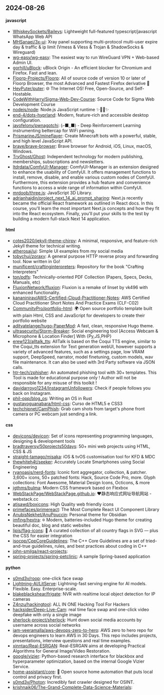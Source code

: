 ## 2024-08-26

#### javascript
* [WhiskeySockets/Baileys](https://github.com/WhiskeySockets/Baileys): Lightweight full-featured typescript/javascript WhatsApp Web API
* [MHSanaei/3x-ui](https://github.com/MHSanaei/3x-ui): Xray panel supporting multi-protocol multi-user expire day & traffic & ip limit (Vmess & Vless & Trojan & ShadowSocks & Wireguard)
* [wg-easy/wg-easy](https://github.com/wg-easy/wg-easy): The easiest way to run WireGuard VPN + Web-based Admin UI.
* [gorhill/uBlock](https://github.com/gorhill/uBlock): uBlock Origin - An efficient blocker for Chromium and Firefox. Fast and lean.
* [Floorp-Projects/Floorp](https://github.com/Floorp-Projects/Floorp): All of source code of version 10 or later of Floorp Browser, the most Advanced and Fastest Firefox derivative 🦊
* [HeyPuter/puter](https://github.com/HeyPuter/puter): 🌐 The Internet OS! Free, Open-Source, and Self-Hostable.
* [CodeWithHarry/Sigma-Web-Dev-Course](https://github.com/CodeWithHarry/Sigma-Web-Dev-Course): Source Code for Sigma Web Development Course
* [nodejs/node](https://github.com/nodejs/node): Node.js JavaScript runtime ✨🐢🚀✨
* [end-4/dots-hyprland](https://github.com/end-4/dots-hyprland): Modern, feature-rich and accessible desktop configuration.
* [jayofelony/pwnagotchi](https://github.com/jayofelony/pwnagotchi): (⌐■_■) - Deep Reinforcement Learning instrumenting bettercap for WiFi pwning.
* [PrismarineJS/mineflayer](https://github.com/PrismarineJS/mineflayer): Create Minecraft bots with a powerful, stable, and high level JavaScript API.
* [brave/brave-browser](https://github.com/brave/brave-browser): Brave browser for Android, iOS, Linux, macOS, Windows.
* [TryGhost/Ghost](https://github.com/TryGhost/Ghost): Independent technology for modern publishing, memberships, subscriptions and newsletters.
* [ltdrdata/ComfyUI-Manager](https://github.com/ltdrdata/ComfyUI-Manager): ComfyUI-Manager is an extension designed to enhance the usability of ComfyUI. It offers management functions to install, remove, disable, and enable various custom nodes of ComfyUI. Furthermore, this extension provides a hub feature and convenience functions to access a wide range of information within ComfyUI.
* [mrdoob/three.js](https://github.com/mrdoob/three.js): JavaScript 3D Library.
* [adrianhajdin/project_next_14_ai_prompt_sharing](https://github.com/adrianhajdin/project_next_14_ai_prompt_sharing): Next.js recently became the official React framework as outlined in React docs. In this course, you'll learn the most important Next.js concepts and how they fit into the React ecosystem. Finally, you'll put your skills to the test by building a modern full-stack Next 14 application.

#### html
* [cotes2020/jekyll-theme-chirpy](https://github.com/cotes2020/jekyll-theme-chirpy): A minimal, responsive, and feature-rich Jekyll theme for technical writing.
* [atherosai/ui](https://github.com/atherosai/ui): Simple UI examples from my social media
* [tobychui/zoraxy](https://github.com/tobychui/zoraxy): A general purpose HTTP reverse proxy and forwarding tool. Now written in Go!
* [munificent/craftinginterpreters](https://github.com/munificent/craftinginterpreters): Repository for the book "Crafting Interpreters"
* [tpn/pdfs](https://github.com/tpn/pdfs): Technically-oriented PDF Collection (Papers, Specs, Decks, Manuals, etc)
* [FluxionNetwork/fluxion](https://github.com/FluxionNetwork/fluxion): Fluxion is a remake of linset by vk496 with enhanced functionality.
* [kananinirav/AWS-Certified-Cloud-Practitioner-Notes](https://github.com/kananinirav/AWS-Certified-Cloud-Practitioner-Notes): AWS Certified Cloud Practitioner Short Notes And Practice Exams (CLF-C02)
* [CommunityPro/portfolio-html](https://github.com/CommunityPro/portfolio-html): 🌍 Open source portfolio template built with plain Html, CSS and JavaScript for developers to create their portfolio website
* [adityatelange/hugo-PaperMod](https://github.com/adityatelange/hugo-PaperMod): A fast, clean, responsive Hugo theme.
* [ultrasecurity/Storm-Breaker](https://github.com/ultrasecurity/Storm-Breaker): Social engineering tool [Access Webcam & Microphone & Location Finder] With {Py,JS,PHP}
* [erew123/alltalk_tts](https://github.com/erew123/alltalk_tts): AllTalk is based on the Coqui TTS engine, similar to the Coqui_tts extension for Text generation webUI, however supports a variety of advanced features, such as a settings page, low VRAM support, DeepSpeed, narrator, model finetuning, custom models, wav file maintenance. It can also be used with 3rd Party software via JSON calls.
* [htr-tech/zphisher](https://github.com/htr-tech/zphisher): An automated phishing tool with 30+ templates. This Tool is made for educational purpose only ! Author will not be responsible for any misuse of this toolkit !
* [davidarroyo1234/InstagramUnfollowers](https://github.com/davidarroyo1234/InstagramUnfollowers): Check if people follows you back on Instagram.
* [phil-opp/blog_os](https://github.com/phil-opp/blog_os): Writing an OS in Rust
* [gustavoguanabara/html-css](https://github.com/gustavoguanabara/html-css): Curso de HTML5 e CSS3
* [techchipnet/CamPhish](https://github.com/techchipnet/CamPhish): Grab cam shots from target's phone front camera or PC webcam just sending a link.

#### css
* [devicons/devicon](https://github.com/devicons/devicon): Set of icons representing programming languages, designing & development tools
* [bradtraversy/50projects50days](https://github.com/bradtraversy/50projects50days): 50+ mini web projects using HTML, CSS & JS
* [straight-tamago/misaka](https://github.com/straight-tamago/misaka): iOS & tvOS customisation tool for KFD & MDC
* [thewhiteh4t/seeker](https://github.com/thewhiteh4t/seeker): Accurately Locate Smartphones using Social Engineering
* [ryanoasis/nerd-fonts](https://github.com/ryanoasis/nerd-fonts): Iconic font aggregator, collection, & patcher. 3,600+ icons, 50+ patched fonts: Hack, Source Code Pro, more. Glyph collections: Font Awesome, Material Design Icons, Octicons, & more
* [jgthms/bulma](https://github.com/jgthms/bulma): Modern CSS framework based on Flexbox
* [WebStackPage/WebStackPage.github.io](https://github.com/WebStackPage/WebStackPage.github.io): ❤️静态响应式网址导航网站 - webstack.cc
* [atisawd/boxicons](https://github.com/atisawd/boxicons): High Quality web friendly icons
* [primefaces/primereact](https://github.com/primefaces/primereact): The Most Complete React UI Component Library
* [AnubisNekhet/AnuPpuccin](https://github.com/AnubisNekhet/AnuPpuccin): Personal theme for Obsidian
* [imfing/hextra](https://github.com/imfing/hextra): 🔯 Modern, batteries-included Hugo theme for creating beautiful doc, blog and static websites
* [lipis/flag-icons](https://github.com/lipis/flag-icons): 🎏 A curated collection of all country flags in SVG — plus the CSS for easier integration
* [isocpp/CppCoreGuidelines](https://github.com/isocpp/CppCoreGuidelines): The C++ Core Guidelines are a set of tried-and-true guidelines, rules, and best practices about coding in C++
* [john-smilga/react-projects](https://github.com/john-smilga/react-projects): 
* [spring-projects/spring-petclinic](https://github.com/spring-projects/spring-petclinic): A sample Spring-based application

#### python
* [s0md3v/roop](https://github.com/s0md3v/roop): one-click face swap
* [Lightning-AI/LitServe](https://github.com/Lightning-AI/LitServe): Lightning-fast serving engine for AI models. Flexible. Easy. Enterprise-scale.
* [blakeblackshear/frigate](https://github.com/blakeblackshear/frigate): NVR with realtime local object detection for IP cameras
* [Z4nzu/hackingtool](https://github.com/Z4nzu/hackingtool): ALL IN ONE Hacking Tool For Hackers
* [hacksider/Deep-Live-Cam](https://github.com/hacksider/Deep-Live-Cam): real time face swap and one-click video deepfake with only a single image
* [sherlock-project/sherlock](https://github.com/sherlock-project/sherlock): Hunt down social media accounts by username across social networks
* [iam-veeramalla/aws-devops-zero-to-hero](https://github.com/iam-veeramalla/aws-devops-zero-to-hero): AWS zero to hero repo for devops engineers to learn AWS in 30 Days. This repo includes projects, presentations, interview questions and real time examples.
* [xinntao/Real-ESRGAN](https://github.com/xinntao/Real-ESRGAN): Real-ESRGAN aims at developing Practical Algorithms for General Image/Video Restoration.
* [google/vizier](https://github.com/google/vizier): Python-based research interface for blackbox and hyperparameter optimization, based on the internal Google Vizier Service.
* [home-assistant/core](https://github.com/home-assistant/core): 🏡 Open source home automation that puts local control and privacy first.
* [s0md3v/Photon](https://github.com/s0md3v/Photon): Incredibly fast crawler designed for OSINT.
* [krishnaik06/The-Grand-Complete-Data-Science-Materials](https://github.com/krishnaik06/The-Grand-Complete-Data-Science-Materials): 
